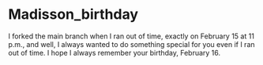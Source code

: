 # Madisson_birthday
I forked the main branch when I ran out of time,  exactly on February 15 at 11 p.m., and well, I always wanted to do something special for you even if I ran out of time. I hope I always remember your birthday, February 16.
